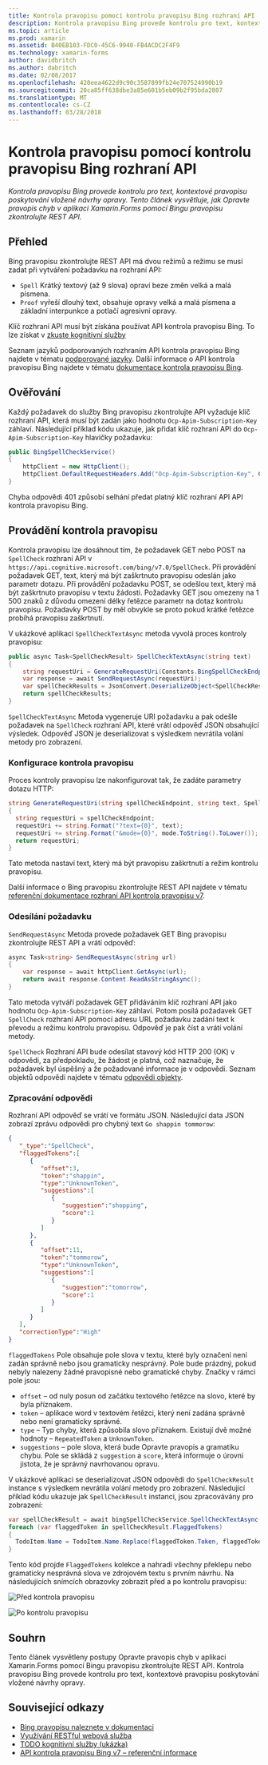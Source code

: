```yaml
---
title: Kontrola pravopisu pomocí kontrolu pravopisu Bing rozhraní API
description: Kontrola pravopisu Bing provede kontrolu pro text, kontextové pravopisu poskytování vložené návrhy opravy. Tento článek vysvětluje, jak Opravte pravopis chyb v aplikaci Xamarin.Forms pomocí Bingu pravopisu zkontrolujte REST API.
ms.topic: article
ms.prod: xamarin
ms.assetid: B40EB103-FDC0-45C6-9940-FB4ACDC2F4F9
ms.technology: xamarin-forms
author: davidbritch
ms.author: dabritch
ms.date: 02/08/2017
ms.openlocfilehash: 420eea4622d9c90c3587899fb24e707524990b19
ms.sourcegitcommit: 20ca85ff638dbe3a85e601b5eb09b2f95bda2807
ms.translationtype: MT
ms.contentlocale: cs-CZ
ms.lasthandoff: 03/28/2018
---
```

# <a name="spell-checking-using-the-bing-spell-check-api"></a>Kontrola pravopisu pomocí kontrolu pravopisu Bing rozhraní API

_Kontrola pravopisu Bing provede kontrolu pro text, kontextové pravopisu poskytování vložené návrhy opravy. Tento článek vysvětluje, jak Opravte pravopis chyb v aplikaci Xamarin.Forms pomocí Bingu pravopisu zkontrolujte REST API._

## <a name="overview"></a>Přehled

Bing pravopisu zkontrolujte REST API má dvou režimů a režimu se musí zadat při vytváření požadavku na rozhraní API:

- `Spell` Krátký textový (až 9 slova) opraví beze změn velká a malá písmena.
- `Proof` vyřeší dlouhý text, obsahuje opravy velká a malá písmena a základní interpunkce a potlačí agresivní opravy.

Klíč rozhraní API musí být získána používat API kontrola pravopisu Bing. To lze získat v [zkuste kognitivní služby](https://azure.microsoft.com/try/cognitive-services/)

Seznam jazyků podporovaných rozhraním API kontrola pravopisu Bing najdete v tématu [podporované jazyky](/azure/cognitive-services/bing-spell-check/bing-spell-check-supported-languages/). Další informace o API kontrola pravopisu Bing najdete v tématu [dokumentace kontrola pravopisu Bing](/azure/cognitive-services/bing-spell-check/).

## <a name="authentication"></a>Ověřování

Každý požadavek do služby Bing pravopisu zkontrolujte API vyžaduje klíč rozhraní API, která musí být zadán jako hodnotu `Ocp-Apim-Subscription-Key` záhlaví. Následující příklad kódu ukazuje, jak přidat klíč rozhraní API do `Ocp-Apim-Subscription-Key` hlavičky požadavku:

```csharp
public BingSpellCheckService()
{
    httpClient = new HttpClient();
    httpClient.DefaultRequestHeaders.Add("Ocp-Apim-Subscription-Key", Constants.BingSpellCheckApiKey);
}
```

Chyba odpovědi 401 způsobí selhání předat platný klíč rozhraní API API kontrola pravopisu Bing.

## <a name="performing-spell-checking"></a>Provádění kontrola pravopisu

Kontrola pravopisu lze dosáhnout tím, že požadavek GET nebo POST na `SpellCheck` rozhraní API v `https://api.cognitive.microsoft.com/bing/v7.0/SpellCheck`. Při provádění požadavek GET, text, který má být zaškrtnuto pravopisu odeslán jako parametr dotazu. Při provádění požadavku POST, se odešlou text, který má být zaškrtnuto pravopisu v textu žádosti. Požadavky GET jsou omezeny na 1 500 znaků z důvodu omezení délky řetězce parametr na dotaz kontrolu pravopisu. Požadavky POST by měl obvykle se proto pokud krátké řetězce probíhá pravopisu zaškrtnutí.

V ukázkové aplikaci `SpellCheckTextAsync` metoda vyvolá proces kontroly pravopisu:

```csharp
public async Task<SpellCheckResult> SpellCheckTextAsync(string text)
{
    string requestUri = GenerateRequestUri(Constants.BingSpellCheckEndpoint, text, SpellCheckMode.Spell);
    var response = await SendRequestAsync(requestUri);
    var spellCheckResults = JsonConvert.DeserializeObject<SpellCheckResult>(response);
    return spellCheckResults;
}
```

`SpellCheckTextAsync` Metoda vygeneruje URI požadavku a pak odešle požadavek na `SpellCheck` rozhraní API, které vrátí odpověď JSON obsahující výsledek. Odpověď JSON je deserializovat s výsledkem nevrátila volání metody pro zobrazení.

### <a name="configuring-spell-checking"></a>Konfigurace kontrola pravopisu

Proces kontroly pravopisu lze nakonfigurovat tak, že zadáte parametry dotazu HTTP:

```csharp
string GenerateRequestUri(string spellCheckEndpoint, string text, SpellCheckMode mode)
{
  string requestUri = spellCheckEndpoint;
  requestUri += string.Format("?text={0}", text);                         // text to spell check
  requestUri += string.Format("&mode={0}", mode.ToString().ToLower());    // spellcheck mode - proof or spell
  return requestUri;
}
```

Tato metoda nastaví text, který má být pravopisu zaškrtnutí a režim kontrolu pravopisu.

Další informace o Bing pravopisu zkontrolujte REST API najdete v tématu [referenční dokumentace rozhraní API kontrola pravopisu v7](/rest/api/cognitiveservices/bing-spell-check-api-v7-reference/).

### <a name="sending-the-request"></a>Odesílání požadavku

`SendRequestAsync` Metoda provede požadavek GET Bing pravopisu zkontrolujte REST API a vrátí odpověď:

```csharp
async Task<string> SendRequestAsync(string url)
{
    var response = await httpClient.GetAsync(url);
    return await response.Content.ReadAsStringAsync();
}
```

Tato metoda vytváří požadavek GET přidáváním klíč rozhraní API jako hodnotu `Ocp-Apim-Subscription-Key` záhlaví. Potom posílá požadavek GET `SpellCheck` rozhraní API pomocí adresu URL požadavku zadání text k převodu a režimu kontrolu pravopisu. Odpověď je pak číst a vrátí volání metody.

`SpellCheck` Rozhraní API bude odesílat stavový kód HTTP 200 (OK) v odpovědi, za předpokladu, že žádost je platná, což naznačuje, že požadavek byl úspěšný a že požadované informace je v odpovědi. Seznam objektů odpovědi najdete v tématu [odpovědi objekty](/rest/api/cognitiveservices/bing-spell-check-api-v7-reference#response-objects).

### <a name="processing-the-response"></a>Zpracování odpovědi

Rozhraní API odpověď se vrátí ve formátu JSON. Následující data JSON zobrazí zprávu odpovědi pro chybný text `Go shappin tommorow`:

```json
{  
   "_type":"SpellCheck",
   "flaggedTokens":[  
      {  
         "offset":3,
         "token":"shappin",
         "type":"UnknownToken",
         "suggestions":[  
            {  
               "suggestion":"shopping",
               "score":1
            }
         ]
      },
      {  
         "offset":11,
         "token":"tommorow",
         "type":"UnknownToken",
         "suggestions":[  
            {  
               "suggestion":"tomorrow",
               "score":1
            }
         ]
      }
   ],
   "correctionType":"High"
}
```

`flaggedTokens` Pole obsahuje pole slova v textu, které byly označení není zadán správně nebo jsou gramaticky nesprávný. Pole bude prázdný, pokud nebyly nalezeny žádné pravopisné nebo gramatické chyby. Značky v rámci pole jsou:

- `offset` – od nuly posun od začátku textového řetězce na slovo, které by byla příznakem.
- `token` – aplikace word v textovém řetězci, který není zadána správně nebo není gramaticky správné.
- `type` – Typ chyby, která způsobila slovo příznakem. Existují dvě možné hodnoty – `RepeatedToken` a `UnknownToken`.
- `suggestions` – pole slova, která bude Opravte pravopis a gramatiku chybu. Pole se skládá z `suggestion` a `score`, která informuje o úrovni jistota, že je správný navrhovanou opravu.

V ukázkové aplikaci se deserializovat JSON odpovědi do `SpellCheckResult` instance s výsledkem nevrátila volání metody pro zobrazení. Následující příklad kódu ukazuje jak `SpellCheckResult` instanci, jsou zpracovávány pro zobrazení:

```csharp
var spellCheckResult = await bingSpellCheckService.SpellCheckTextAsync(TodoItem.Name);
foreach (var flaggedToken in spellCheckResult.FlaggedTokens)
{
  TodoItem.Name = TodoItem.Name.Replace(flaggedToken.Token, flaggedToken.Suggestions.FirstOrDefault().Suggestion);
}
```

Tento kód projde `FlaggedTokens` kolekce a nahradí všechny překlepu nebo gramaticky nesprávná slova ve zdrojovém textu s prvním návrhu. Na následujících snímcích obrazovky zobrazit před a po kontrolu pravopisu:

![](spell-check-images/before-spell-check.png "Před kontrola pravopisu")

![](spell-check-images/after-spell-check.png "Po kontrolu pravopisu")

## <a name="summary"></a>Souhrn

Tento článek vysvětleny postupy Opravte pravopis chyb v aplikaci Xamarin.Forms pomocí Bingu pravopisu zkontrolujte REST API. Kontrola pravopisu Bing provede kontrolu pro text, kontextové pravopisu poskytování vložené návrhy opravy.

## <a name="related-links"></a>Související odkazy

- [Bing pravopisu naleznete v dokumentaci](/azure/cognitive-services/bing-spell-check/)
- [Využívání RESTful webová služba](~/xamarin-forms/data-cloud/consuming/rest.md)
- [TODO kognitivní služby (ukázka)](https://developer.xamarin.com/samples/xamarin-forms/WebServices/TodoCognitiveServices/)
- [API kontrola pravopisu Bing v7 – referenční informace](/rest/api/cognitiveservices/bing-spell-check-api-v7-reference/)
